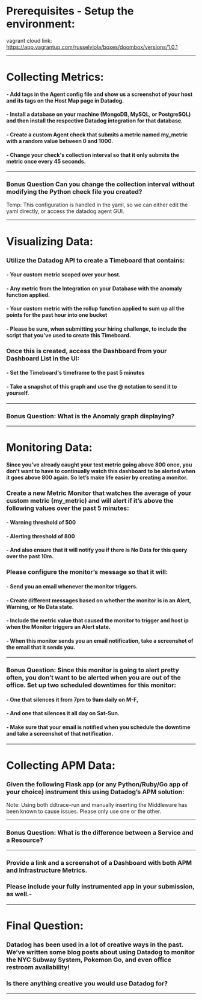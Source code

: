 Prerequisites - Setup the environment:
======================================


vagrant cloud link: https://app.vagrantup.com/russelviola/boxes/doombox/versions/1.0.1

___
Collecting Metrics:
===================
#### - Add tags in the Agent config file and show us a screenshot of your host and its tags on the Host Map page in Datadog.
#### - Install a database on your machine (MongoDB, MySQL, or PostgreSQL) and then install the respective Datadog integration for that database.
#### - Create a custom Agent check that submits a metric named my_metric with a random value between 0 and 1000.
#### - Change your check's collection interval so that it only submits the metric once every 45 seconds.
___
### Bonus Question Can you change the collection interval without modifying the Python check file you created?

Temp: This configuration is handled in the yaml, so we can either edit the yaml directly, or access the datadog agent GUI.
___
Visualizing Data:
=================
### Utilize the Datadog API to create a Timeboard that contains:

#### - Your custom metric scoped over your host.
#### - Any metric from the Integration on your Database with the anomaly function applied.
#### - Your custom metric with the rollup function applied to sum up all the points for the past hour into one bucket
#### - Please be sure, when submitting your hiring challenge, to include the script that you've used to create this Timeboard.

### Once this is created, access the Dashboard from your Dashboard List in the UI:

#### - Set the Timeboard's timeframe to the past 5 minutes
#### - Take a snapshot of this graph and use the @ notation to send it to yourself.

___
### Bonus Question: What is the Anomaly graph displaying?

___
Monitoring Data:
==================
#### Since you’ve already caught your test metric going above 800 once, you don’t want to have to continually watch this dashboard to be alerted when it goes above 800 again. So let’s make life easier by creating a monitor.

### Create a new Metric Monitor that watches the average of your custom metric (my_metric) and will alert if it’s above the following values over the past 5 minutes:

#### - Warning threshold of 500
#### - Alerting threshold of 800
#### - And also ensure that it will notify you if there is No Data for this query over the past 10m.

### Please configure the monitor’s message so that it will:

#### - Send you an email whenever the monitor triggers.
#### - Create different messages based on whether the monitor is in an Alert, Warning, or No Data state.
#### - Include the metric value that caused the monitor to trigger and host ip when the Monitor triggers an Alert state.
#### - When this monitor sends you an email notification, take a screenshot of the email that it sends you.
___
### Bonus Question: Since this monitor is going to alert pretty often, you don’t want to be alerted when you are out of the office. Set up two scheduled downtimes for this monitor:
#### - One that silences it from 7pm to 9am daily on M-F,
#### - And one that silences it all day on Sat-Sun.
#### - Make sure that your email is notified when you schedule the downtime and take a screenshot of that notification.

___
Collecting APM Data:
===================

### Given the following Flask app (or any Python/Ruby/Go app of your choice) instrument this using Datadog’s APM solution:
Note: Using both ddtrace-run and manually inserting the Middleware has been known to cause issues. Please only use one or the other.

___
### Bonus Question: What is the difference between a Service and a Resource?
___
### Provide a link and a screenshot of a Dashboard with both APM and Infrastructure Metrics.
### Please include your fully instrumented app in your submission, as well.-

___
Final Question:
===============
### Datadog has been used in a lot of creative ways in the past. We’ve written some blog posts about using Datadog to monitor the NYC Subway System, Pokemon Go, and even office restroom availability!

### Is there anything creative you would use Datadog for?

___

